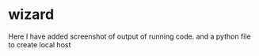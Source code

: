 # wizard
Here I have added screenshot of output of running code.
and a python file to create local host
